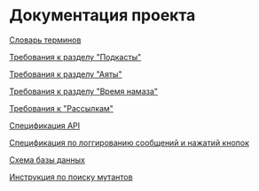 <!---
The MIT License (MIT).

Copyright (c) 2018-2024 Almaz Ilaletdinov <a.ilaletdinov@yandex.ru>

Permission is hereby granted, free of charge, to any person obtaining a copy
of this software and associated documentation files (the "Software"), to deal
in the Software without restriction, including without limitation the rights
to use, copy, modify, merge, publish, distribute, sublicense, and/or sell
copies of the Software, and to permit persons to whom the Software is
furnished to do so, subject to the following conditions:

The above copyright notice and this permission notice shall be included in all
copies or substantial portions of the Software.

THE SOFTWARE IS PROVIDED "AS IS", WITHOUT WARRANTY OF ANY KIND,
EXPRESS OR IMPLIED, INCLUDING BUT NOT LIMITED TO THE WARRANTIES OF
MERCHANTABILITY, FITNESS FOR A PARTICULAR PURPOSE AND NONINFRINGEMENT.
IN NO EVENT SHALL THE AUTHORS OR COPYRIGHT HOLDERS BE LIABLE FOR ANY CLAIM,
DAMAGES OR OTHER LIABILITY, WHETHER IN AN ACTION OF CONTRACT, TORT OR
OTHERWISE, ARISING FROM, OUT OF OR IN CONNECTION WITH THE SOFTWARE OR THE USE
OR OTHER DEALINGS IN THE SOFTWARE.
-->
# Документация проекта

[Словарь терминов](glossary.md)

[Требования к разделу "Подкасты"](podcasts.md)

[Требования к разделу "Аяты"](ayats.md)

[Требования к разделу "Время намаза"](prayers.md)

[Требования к "Рассылкам"](mailings.md)

[Спецификация API](api.md)

[Спецификация по логгированию сообщений и нажатий кнопок](updates_log.md)

[Схема базы данных](db_schema_specification.md)

[Инструкция по поиску мутантов](mutation_coverage.md)
